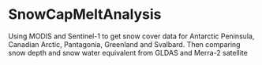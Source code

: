 # SnowCapMeltAnalysis

Using MODIS and Sentinel-1 to get snow cover data for Antarctic Peninsula, Canadian Arctic, Pantagonia, Greenland and Svalbard. Then comparing snow depth and snow water equivalent from GLDAS and Merra-2 satellite
